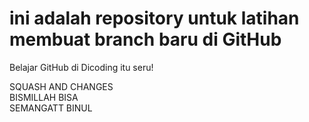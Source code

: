 # ini adalah repository untuk latihan membuat branch baru di GitHub
Belajar GitHub di Dicoding itu seru!

SQUASH AND CHANGES<BR>
BISMILLAH BISA<BR>
SEMANGATT BINUL<BR>
